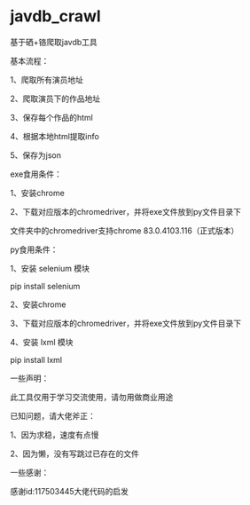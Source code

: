 # javdb_crawl

基于硒+铬爬取javdb工具

基本流程：

1、爬取所有演员地址

2、爬取演员下的作品地址

3、保存每个作品的html

4、根据本地html提取info

5、保存为json

exe食用条件：

1、安装chrome

2、下载对应版本的chromedriver，并将exe文件放到py文件目录下

文件夹中的chromedriver支持chrome 83.0.4103.116（正式版本）

py食用条件：

1、安装 selenium 模块

pip install selenium

2、安装chrome

3、下载对应版本的chromedriver，并将exe文件放到py文件目录下

4、安装 lxml 模块

pip install lxml

一些声明：

此工具仅用于学习交流使用，请勿用做商业用途

已知问题，请大佬斧正：

1、因为求稳，速度有点慢

2、因为懒，没有写跳过已存在的文件




一些感谢：

感谢id:117503445大佬代码的启发


